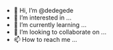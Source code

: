 - 👋 Hi, I’m @dedegede
- 👀 I’m interested in ...
- 🌱 I’m currently learning ...
- 💞️ I’m looking to collaborate on ...
- 📫 How to reach me ...

<!---
dedegede/dedegede is a ✨ special ✨ repository because its `README.md` (this file) appears on your GitHub profile.
You can click the Preview link to take a look at your changes.
--->
